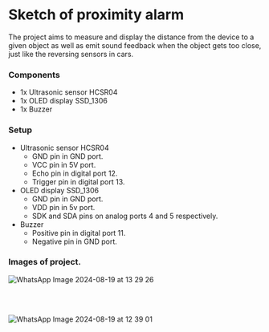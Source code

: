 ﻿# Sketch of proximity alarm
The project aims to measure and display the distance from the device to a given object as well as emit sound feedback when the object gets too close, just like the reversing sensors in cars.


### Components
 - 1x Ultrasonic sensor HCSR04
 - 1x OLED display SSD_1306
 - 1x Buzzer

### Setup
  - Ultrasonic sensor HCSR04
    - GND pin in GND port.
    - VCC pin in 5V port.
    - Echo pin in digital port 12.
    - Trigger pin in digital port 13.
  - OLED display SSD_1306
    - GND pin in GND port.
    - VDD pin in 5v port.
    - SDK and SDA pins on analog ports 4 and 5 respectively.
  - Buzzer
    - Positive pin in digital port 11.
    - Negative pin in GND port.

### Images of project.
![WhatsApp Image 2024-08-19 at 13 29 26](https://github.com/user-attachments/assets/b301298e-98ae-45c3-ab44-870575639dcf)

</br>
</br>

![WhatsApp Image 2024-08-19 at 12 39 01](https://github.com/user-attachments/assets/9aa64dab-f045-4907-8ede-1342e584a9b1)
